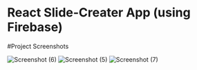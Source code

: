 # React Slide-Creater App (using Firebase)
#Project Screenshots

![Screenshot (6)](https://github.com/user-attachments/assets/3ccd33df-f294-48b8-9fd2-97450166b063)
![Screenshot (5)](https://github.com/user-attachments/assets/c97143d5-cacb-4537-85a1-f3b00e98c215)
![Screenshot (7)](https://github.com/user-attachments/assets/040cf45f-761b-4f40-9618-f15b8193b623)
